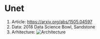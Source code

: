 # Unet
1. Article: https://arxiv.org/abs/1505.04597
2. Data: 2018 Data Science Bowl, Sandstone
3. Arhitecture:
![Architecture](https://raw.githubusercontent.com/cheul0518/Self-projects/main/ImageSegmentation/Unet/Unet_2018DataScienceBowl.png)
